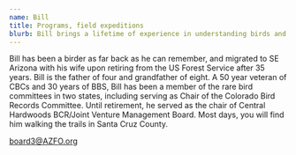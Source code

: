 ```yaml
---
name: Bill
title: Programs, field expeditions
blurb: Bill brings a lifetime of experience in understanding birds and their habitat to our organization. Recently, Bill has been working with habitat programs along the San Pedro River.
---
```


Bill has been a birder as far back as he can remember, and migrated to SE Arizona with his wife upon retiring from the US Forest Service after 35 years. Bill is the father of four and grandfather of eight. A 50 year veteran of CBCs and 30 years of BBS, Bill has been a member of the rare bird committees in two states, including serving as Chair of the Colorado Bird Records Committee. Until retirement, he served as the chair of Central Hardwoods BCR/Joint Venture Management Board. Most days, you will find him walking the trails in Santa Cruz County.

[board3@AZFO.org](mailto:board3@AZFO.org)
